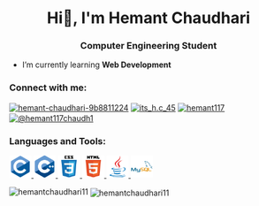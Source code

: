 <h1 align="center">Hi👋, I'm Hemant Chaudhari</h1>
<h3 align="center">Computer Engineering Student</h3>

- I’m currently learning **Web Development**

<h3 align="left">Connect with me:</h3>
<p align="left">
<a href="https://linkedin.com/in/hemant-chaudhari-9b8811224" target="blank"><img align="center" src="https://raw.githubusercontent.com/rahuldkjain/github-profile-readme-generator/master/src/images/icons/Social/linked-in-alt.svg" alt="hemant-chaudhari-9b8811224" height="30" width="40" /></a>
<a href="https://instagram.com/its_h.c_45" target="blank"><img align="center" src="https://raw.githubusercontent.com/rahuldkjain/github-profile-readme-generator/master/src/images/icons/Social/instagram.svg" alt="its_h.c_45" height="30" width="40" /></a>
<a href="https://www.codechef.com/users/hemant117" target="blank"><img align="center" src="https://cdn.jsdelivr.net/npm/simple-icons@3.1.0/icons/codechef.svg" alt="hemant117" height="30" width="40" /></a>
<a href="https://www.hackerrank.com/@hemant117chaudh1" target="blank"><img align="center" src="https://raw.githubusercontent.com/rahuldkjain/github-profile-readme-generator/master/src/images/icons/Social/hackerrank.svg" alt="@hemant117chaudh1" height="30" width="40" /></a>
</p>

<h3 align="left">Languages and Tools:</h3>
<p align="left"> <a href="https://www.cprogramming.com/" target="_blank" rel="noreferrer"> <img src="https://raw.githubusercontent.com/devicons/devicon/master/icons/c/c-original.svg" alt="c" width="40" height="40"/> </a> <a href="https://www.w3schools.com/cpp/" target="_blank" rel="noreferrer"> <img src="https://raw.githubusercontent.com/devicons/devicon/master/icons/cplusplus/cplusplus-original.svg" alt="cplusplus" width="40" height="40"/> </a> <a href="https://www.w3schools.com/css/" target="_blank" rel="noreferrer"> <img src="https://raw.githubusercontent.com/devicons/devicon/master/icons/css3/css3-original-wordmark.svg" alt="css3" width="40" height="40"/> </a> <a href="https://www.w3.org/html/" target="_blank" rel="noreferrer"> <img src="https://raw.githubusercontent.com/devicons/devicon/master/icons/html5/html5-original-wordmark.svg" alt="html5" width="40" height="40"/> </a> <a href="https://www.java.com" target="_blank" rel="noreferrer"> <img src="https://raw.githubusercontent.com/devicons/devicon/master/icons/java/java-original.svg" alt="java" width="40" height="40"/> </a> <a href="https://www.mysql.com/" target="_blank" rel="noreferrer"> <img src="https://raw.githubusercontent.com/devicons/devicon/master/icons/mysql/mysql-original-wordmark.svg" alt="mysql" width="40" height="40"/> </a> </p>

<p><img align="left" src="https://github-readme-stats.vercel.app/api/top-langs?username=hemantchaudhari11&show_icons=true&locale=en&layout=compact" alt="hemantchaudhari11" /></p>

<p>&nbsp;<img align="center" src="https://github-readme-stats.vercel.app/api?username=hemantchaudhari11&show_icons=true&locale=en" alt="hemantchaudhari11" /></p>
